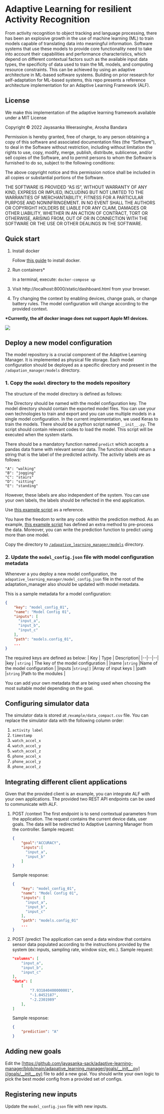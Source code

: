 # Adaptive Learning for resilient Activity Recognition

From activity recognition to object tracking and language processing, there has been an explosive growth in the use of machine learning (ML) to train models capable of translating data into meaningful information. Software systems that use these models to provide core functionality need to take into account their capabilities and performance characteristics, which depend on different contextual factors such as the available input data types, the specificity of data used to train the ML models, and computing resource constraints. This can be achieved by using an adaptive architecture in ML-based software systems. Building on prior research for self-adaptation for ML-based systems, this repo presents a reference architecture implementation for an Adaptive Learning Framework (ALF). 

## License
We make this implementation of the adaptive learning framework available under a MIT License

Copyright © 2022 Jayasanka Weerasinghe, Arosha Bandara

Permission is hereby granted, free of charge, to any person obtaining a copy of this software and associated documentation files (the “Software”), to deal in the Software without restriction, including without limitation the rights to use, copy, modify, merge, publish, distribute, sublicense, and/or sell copies of the Software, and to permit persons to whom the Software is furnished to do so, subject to the following conditions:

The above copyright notice and this permission notice shall be included in all copies or substantial portions of the Software.

THE SOFTWARE IS PROVIDED “AS IS”, WITHOUT WARRANTY OF ANY KIND, EXPRESS OR IMPLIED, INCLUDING BUT NOT LIMITED TO THE WARRANTIES OF MERCHANTABILITY, FITNESS FOR A PARTICULAR PURPOSE AND NONINFRINGEMENT. IN NO EVENT SHALL THE AUTHORS OR COPYRIGHT HOLDERS BE LIABLE FOR ANY CLAIM, DAMAGES OR OTHER LIABILITY, WHETHER IN AN ACTION OF CONTRACT, TORT OR OTHERWISE, ARISING FROM, OUT OF OR IN CONNECTION WITH THE SOFTWARE OR THE USE OR OTHER DEALINGS IN THE SOFTWARE.

## Quick start

1. Install docker

    Follow [this guide](https://docs.docker.com/get-docker/) to install docker.

2. Run containers* 

    In a terminal, execute: `docker-compose up`

3. Visit http://localhost:8000/static/dashboard.html from your browser.
4. Try changing the context by enabling devices, change goals, or change battery rules. The model configuration will change according to the provided context.

**\*Currently, the alf docker image does not support Apple M1 devices.**

**![](https://lh4.googleusercontent.com/iWctPg3bUjAo4aJqF2GJnGezpTzqjBMXRWKR3v_D0YEqC1SkE9HwGlaOqFwhBjLqngBogOEyC76xEKtbyYCTSRP-6CLNJFrUkAna-FnjT5wvIHUxMTn_irhWJmaBEMio6OjRIf4_)**

## Deploy a new model configuration
The model repository is a crucial component of the Adaptive Learning Manager. It is implemented as physical file storage. Each model configuration should be deployed as a specific directory and present in the `/adapation_manager/models` directory. 

### 1. Copy the `model` directory to the models repository 

The structure of the model directory is defined as follows:

The Directory should be named with the model configuration key. The model directory should contain the exported model files. You can use your own technologies to train and export and you can use multiple models in a single model configuration. In the current implementation, we used Keras to train the models. There should be a python script named `__init__.py`. The script should contain relevant codes to load the model. This script will be executed when the system starts.

There should be a mandatory function named `predict` which accepts a pandas data frame with relevant sensor data. The function should return a string that is the label of the predicted activity. The activity labels are as follows:
```
"A": "walking"
"B": "jogging"
"C": "stairs"
"D": "sitting"
"E": "standing"
```
However, these labels are also independent of the system. You can use your own labels, the labels should be reflected in the end application.

Use [this example script](https://github.com/jayasanka-sack/adaptive-learning-manager/blob/main/adapative_learning_manager/models/phone/__init__.py) as a reference.

You have the freedom to write any code within the prediction method. As an example, [this example script](https://github.com/jayasanka-sack/adaptive-learning-manager/blob/main/adapation_manager/models/phone/__init__.py)  has defined an extra method to pre-process the data. Moreover, you can write the prediction function to predict using more than one model.

Copy the directory to [`/adapative_learning_manager/models`](https://github.com/jayasanka-sack/adaptive-learning-manager/tree/main/adapative_learning_manager/models) directory. 

### 2. Update the `model_config.json` file with model configuration metadata

Whenever a you deploy a new model configuration, the `adapative_learning_manager/model_config.json` file in the root of the adaptation_manager also should be updated with model metadata.

This is a sample metadata for a model configuration:
```json
{
    "key": "model_config_01",
    "name": "Model Config 01",
    "inputs": [
      "input_a",
      "input_b",
      "input_c"
    ],
    "path": "models.config_01",
    ...
}
```
The required keys are defined as below:
| Key       | Type          |  Description| 
|--|--|--|
|key        | `string`      | The key of the model configuration    |
|name       |`string`       |Name of the model configuration        |
|inputs     |`string[]`     |Array of input keys                    |
|path       |`string`       |Path to the modules                    |

You can add your own metadata that are being used when choosing the most suitable model depending on the goal.  


## Configuring simulator data

The simulator data is stored at `/example/data_compact.csv` file. You can replace the simulator data with the following column order:


1.  `activity label`
1. `timestamp`
1.  `watch_accel_x`
1. `watch_accel_y`
1. `watch_accel_z`
1. `phone_accel_x`
1. `phone_accel_y`
1. `phone_accel_z`


## Integrating different client applications
Given that the provided client is an example, you can integrate ALF with your own applications. The provided two REST API endpoints can be used to communicate with ALF.

1. POST /context
    The first endpoint is to send contextual parameters from the application.
The request contains the current device data, user goals. The data will be redirected to Adaptive Learning Manager from the controller.
Sample request:
    ```json
    {
        "goal":"ACCURACY",
        "inputs":[
          "input_a",
          "input_b"
        ]
    }
    ```

    Sample response:
    ```json
    {
        "key": "model_config_01",
        "name": "Model Config 01",
        "inputs": [
          "input_a",
          "input_b",
          "input_c"
        ],
        "path": "models.config_01"
        ...
    }
    ```
2. POST /predict 
    The application can send a data window that contains sensor data populated according to the instructions provided by the system (ex: inputs, sampling rate, window size, etc.).
        Sample request: 
    ```json
    "columns": [
        "input_a",
        "input_b",
        "input_c"
    ],
    "data": [
        [
            "7.931840400000001",
            "-1.0452187",
            "-2.2301989"
        ],
    ]
    ```
    Sample response:
    ```json
    {
        "prediction": "A"
    }
    ```

## Adding new goals

Edit the [https://github.com/jayasanka-sack/adaptive-learning-manager/blob/main/adapative_learning_manager/goals/__init__.py](/goals/__init__.py) file to add a new goal. You should write your own logic to pick the best model config from a provided set of configs.


    
## Registering new inputs
Update the `model_config.json` file with new inputs.


